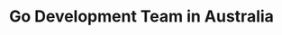 ---
title: Go Development Team in Australia
permalink: /landings/locations/australia/developer/go
technology: Go
location: Australia
---